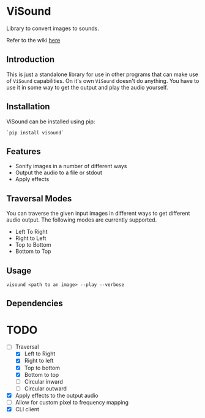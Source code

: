 # ViSound

Library to convert images to sounds.

Refer to the wiki [here](WIKI.md)

## Introduction

This is just a standalone library for use in other programs that can make use of `ViSound` capabilities. On it's own `ViSound` doesn't do anything. You have to use it in some way to get the output and play the audio yourself.

## Installation

ViSound can be installed using pip:

    `pip install visound`

## Features

* Sonify images in a number of different ways
* Output the audio to a file or stdout
* Apply effects

## Traversal Modes

You can traverse the given input images in different ways to get different audio output. The following modes are currently supported.

* Left To Right
* Right to Left
* Top to Bottom
* Bottom to Top

## Usage

`visound <path to an image> --play --verbose`

## Dependencies

# TODO

- [ ] Traversal
    - [X] Left to Right
    - [X] Right to left
    - [X] Top to bottom
    - [X] Bottom to top
    - [ ] Circular inward
    - [ ] Circular outward
- [X] Apply effects to the output audio
- [ ] Allow for custom pixel to frequency mapping
- [X] CLI client
